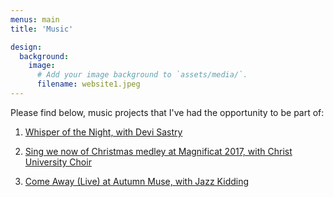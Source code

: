 ```yaml
---
menus: main
title: 'Music'

design:
  background:
    image:
      # Add your image background to `assets/media/`.
      filename: website1.jpeg
---
```


Please find below, music projects that I've had the opportunity to be part of: 

1. [Whisper of the Night, with Devi Sastry](https://www.youtube.com/watch?v=g4dj9ffDVSY)

2. [Sing we now of Christmas medley at Magnificat 2017, with Christ University Choir](https://www.youtube.com/watch?v=Z-BjTJovwbc)

3. [Come Away (Live) at Autumn Muse, with Jazz Kidding](https://www.youtube.com/watch?v=GbjTGIbmOvc)

